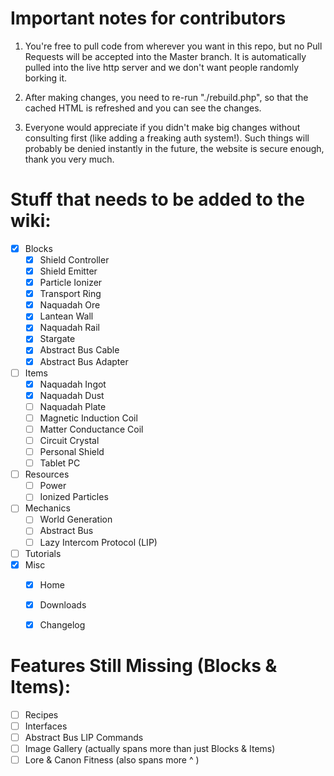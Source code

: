 Important notes for contributors
================================

1) You're free to pull code from wherever you want in this repo,
but no Pull Requests will be accepted into the Master branch.
It is automatically pulled into the live http server and we
don't want people randomly borking it.


2) After making changes, you need to re-run "./rebuild.php",
so that the cached HTML is refreshed and you can see the changes.


3) Everyone would appreciate if you didn't make big changes
without consulting first (like adding a freaking auth system!).
Such things will probably be denied instantly in the future,
the website is secure enough, thank you very much.



Stuff that needs to be added to the wiki:
=========================================

- [x] Blocks
  - [x] Shield Controller
  - [x] Shield Emitter
  - [x] Particle Ionizer
  - [x] Transport Ring
  - [x] Naquadah Ore
  - [x] Lantean Wall
  - [x] Naquadah Rail
  - [x] Stargate
  - [x] Abstract Bus Cable
  - [x] Abstract Bus Adapter
- [ ] Items
  - [x] Naquadah Ingot
  - [x] Naquadah Dust
  - [ ] Naquadah Plate
  - [ ] Magnetic Induction Coil
  - [ ] Matter Conductance Coil
  - [ ] Circuit Crystal
  - [ ] Personal Shield
  - [ ] Tablet PC
- [ ] Resources
  - [ ] Power
  - [ ] Ionized Particles
- [ ] Mechanics
  - [ ] World Generation
  - [ ] Abstract Bus
  - [ ] Lazy Intercom Protocol (LIP)
- [ ] Tutorials
- [x] Misc
  - [x] Home
  - [x] Downloads
  - [x] Changelog



Features Still Missing (Blocks & Items):
========================================

- [ ] Recipes
- [ ] Interfaces
- [ ] Abstract Bus LIP Commands
- [ ] Image Gallery (actually spans more than just Blocks & Items)
- [ ] Lore & Canon Fitness (also spans more ^ )
